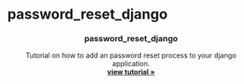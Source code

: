 # password_reset_django

<p align="center">
    

  <h3 align="center">password_reset_django</h3>

  <p align="center">
    Tutorial on how to add an password reset process to your django application.
    <br />
    <a href="https://www.thedjangoguy.com/documentation/password-reset/"><strong>view tutorial »</strong></a>
    <br />
  </p>
</p>

